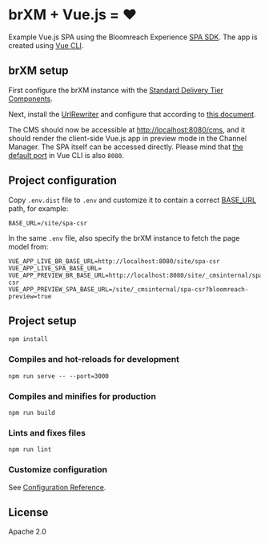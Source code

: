 # brXM + Vue.js = ♥️
Example Vue.js SPA using the Bloomreach Experience [SPA SDK](https://www.npmjs.com/package/@bloomreach/spa-sdk).
The app is created using [Vue CLI](https://cli.vuejs.org/).

## brXM setup
First configure the brXM instance with the [Standard Delivery Tier Components](https://documentation.bloomreach.com/library/setup/hst-components/overview.html).

Next, install the [UrlRewriter](https://documentation.bloomreach.com/library/enterprise/enterprise-features/url-rewriter/installation.html)
and configure that according to [this document](https://documentation.bloomreach.com/library/concepts/spa-plus/url-rewriter-rules.html).

The CMS should now be accessible at <http://localhost:8080/cms>, and it should render the client-side Vue.js app in preview mode in the Channel Manager.
The SPA itself can be accessed directly. Please mind that [the default port](https://cli.vuejs.org/guide/cli-service.html#vue-cli-service-serve) in Vue CLI is also `8080`.

## Project configuration
Copy `.env.dist` file to `.env` and customize it to contain a correct [BASE_URL](https://cli.vuejs.org/config/#publicpath) path, for example:
```
BASE_URL=/site/spa-csr
```

In the same `.env` file, also specify the brXM instance to fetch the page model from:
```
VUE_APP_LIVE_BR_BASE_URL=http://localhost:8080/site/spa-csr
VUE_APP_LIVE_SPA_BASE_URL=
VUE_APP_PREVIEW_BR_BASE_URL=http://localhost:8080/site/_cmsinternal/spa-csr
VUE_APP_PREVIEW_SPA_BASE_URL=/site/_cmsinternal/spa-csr?bloomreach-preview=true
```

## Project setup
```
npm install
```

### Compiles and hot-reloads for development
```
npm run serve -- --port=3000
```

### Compiles and minifies for production
```
npm run build
```

### Lints and fixes files
```
npm run lint
```

### Customize configuration
See [Configuration Reference](https://cli.vuejs.org/config/).

## License
Apache 2.0
